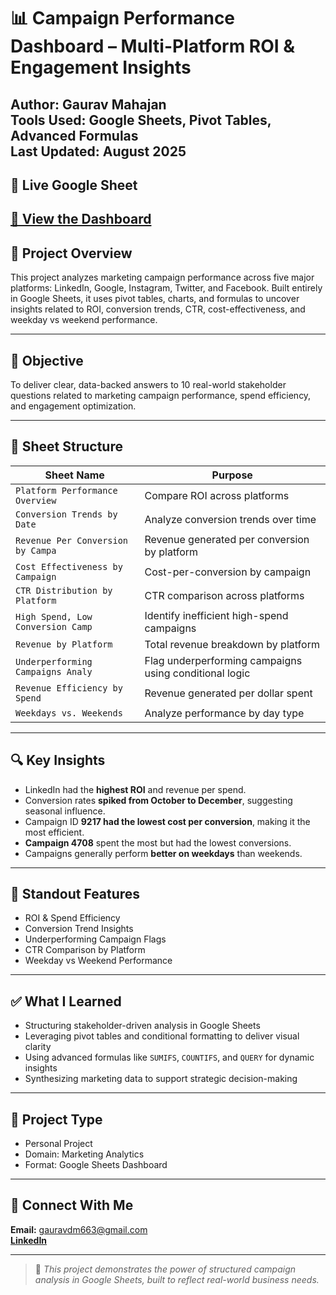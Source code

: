 # 📊 Campaign Performance Dashboard – Multi-Platform ROI & Engagement Insights

Author: Gaurav Mahajan  
Tools Used: Google Sheets, Pivot Tables, Advanced Formulas  
Last Updated: August 2025  
---

## 🔗 Live Google Sheet

[📂 View the Dashboard](https://docs.google.com/spreadsheets/d/12VemMPb_LFpYyYvAgyv36QBpz9oHihmm/edit?usp=sharing&ouid=108733901459455478119&rtpof=true&sd=true)
---

## 📌 Project Overview

This project analyzes marketing campaign performance across five major platforms: LinkedIn, Google, Instagram, Twitter, and Facebook. Built entirely in Google Sheets, it uses pivot tables, charts, and formulas to uncover insights related to ROI, conversion trends, CTR, cost-effectiveness, and weekday vs weekend performance.

---

## 🎯 Objective

To deliver clear, data-backed answers to 10 real-world stakeholder questions related to marketing campaign performance, spend efficiency, and engagement optimization.

---

## 📁 Sheet Structure

| Sheet Name                         | Purpose                                                   |
|------------------------------------|-----------------------------------------------------------|
| `Platform Performance Overview`    | Compare ROI across platforms                              |
| `Conversion Trends by Date`        | Analyze conversion trends over time                       |
| `Revenue Per Conversion by Campa`  | Revenue generated per conversion by platform              |
| `Cost Effectiveness by Campaign`   | Cost-per-conversion by campaign                           |
| `CTR Distribution by Platform`     | CTR comparison across platforms                           |
| `High Spend, Low Conversion Camp`  | Identify inefficient high-spend campaigns                 |
| `Revenue by Platform`              | Total revenue breakdown by platform                       |
| `Underperforming Campaigns Analy`  | Flag underperforming campaigns using conditional logic    |
| `Revenue Efficiency by Spend`      | Revenue generated per dollar spent                        |
| `Weekdays vs. Weekends`            | Analyze performance by day type                           |

---

## 🔍 Key Insights

- LinkedIn had the **highest ROI** and revenue per spend.
- Conversion rates **spiked from October to December**, suggesting seasonal influence.
- Campaign ID **9217 had the lowest cost per conversion**, making it the most efficient.
- **Campaign 4708** spent the most but had the lowest conversions.
- Campaigns generally perform **better on weekdays** than weekends.

---

## 🌟 Standout Features

- ROI & Spend Efficiency  
- Conversion Trend Insights  
- Underperforming Campaign Flags  
- CTR Comparison by Platform  
- Weekday vs Weekend Performance  

---

## ✅ What I Learned

- Structuring stakeholder-driven analysis in Google Sheets  
- Leveraging pivot tables and conditional formatting to deliver visual clarity  
- Using advanced formulas like `SUMIFS`, `COUNTIFS`, and `QUERY` for dynamic insights  
- Synthesizing marketing data to support strategic decision-making

---

## 📂 Project Type

- Personal Project  
- Domain: Marketing Analytics  
- Format: Google Sheets Dashboard

---

## 🔗 Connect With Me

**Email:** gauravdm663@gmail.com  
**[LinkedIn](https://www.linkedin.com/in/gauravmahajan7507/)** 

---

> 📌 _This project demonstrates the power of structured campaign analysis in Google Sheets, built to reflect real-world business needs._
